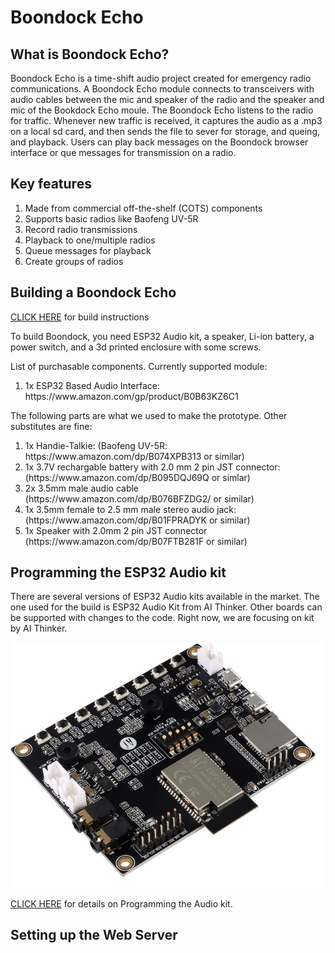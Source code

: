 # Boondock Echo

## What is Boondock Echo?
Boondock Echo is a time-shift audio project created for emergency radio communications. A Boondock Echo module connects to transceivers with audio cables between the mic and speaker of the radio and the speaker and mic of the Bookdock Echo moule. 
The Boondock Echo listens to the radio for traffic. Whenever new traffic is received, it captures the audio as a .mp3 on a local sd card, and then sends the file to sever for storage, and queing, and playback. Users can play back messages on the Boondock browser interface or que messages for transmission on a radio.

## Key features
<ol>
  <li>Made from commercial off-the-shelf (COTS) components</li>
  <li>Supports basic radios like Baofeng UV-5R</li>
  <li>Record radio transmissions</li>
  <li>Playback to one/multiple radios</li>
  <li>Queue messages for playback</li>
  <li>Create groups of radios</li>
</ol>

## Building a Boondock Echo

[CLICK HERE](/3d.print/README.md) for build instructions

To build Boondock, you need ESP32 Audio kit, a speaker, Li-ion battery, a power switch, and a 3d printed enclosure with some screws. 

List of purchasable components.
Currently supported module:
<ol>
  <li>1x ESP32 Based Audio Interface: https://www.amazon.com/gp/product/B0B63KZ6C1 </li>
</ol>

The following parts are what we used to make the prototype.  Other substitutes are fine:
<ol>
  <li>1x Handie-Talkie: (Baofeng UV-5R: https://www.amazon.com/dp/B074XPB313 or similar)</li>
  <li>1x 3.7V rechargable battery with 2.0 mm 2 pin JST connector: (https://www.amazon.com/dp/B095DQJ69Q or simlar)</li>
  <li>2x 3.5mm male audio cable (https://www.amazon.com/dp/B076BFZDG2/ or similar)</li>
  <li>1x 3.5mm female to 2.5 mm male stereo audio jack: (https://www.amazon.com/dp/B01FPRADYK or similar)</li>
  <li>1x Speaker with 2.0mm 2 pin JST connector (https://www.amazon.com/dp/B07FTB281F or similar)</li>
</ol>



## Programming the ESP32 Audio kit

There are several versions of ESP32 Audio kits available in the market. The one used for the build is ESP32 Audio Kit from AI Thinker. Other boards can be supported with changes to the code. Right now, we are focusing on kit by AI Thinker.

![ESP32 Audio Kit](/3d.print/ESP32AudioKit.jpg)

[CLICK HERE](/esp32.audio/README.md) for details on Programming the Audio kit.

## Setting up the Web Server
